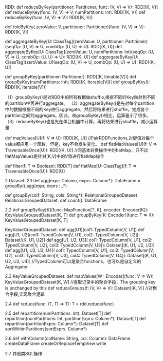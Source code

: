 

RDD:
def reduceByKey(partitioner: Partitioner, func: (V, V) => V): RDD[(K, V)]
def reduceByKey(func: (V, V) => V, numPartitions: Int): RDD[(K, V)]
def reduceByKey(func: (V, V) => V): RDD[(K, V)]

def foldByKey(
      zeroValue: V,
      partitioner: Partitioner)(func: (V, V) => V): RDD[(K, V)]

def aggregateByKey[U: ClassTag](zeroValue: U, partitioner: Partitioner)(seqOp: (U, V) => U,
      combOp: (U, U) => U): RDD[(K, U)]
def aggregateByKey[U: ClassTag](zeroValue: U, numPartitions: Int)(seqOp: (U, V) => U,
      combOp: (U, U) => U): RDD[(K, U)]
def aggregateByKey[U: ClassTag](zeroValue: U)(seqOp: (U, V) => U,
      combOp: (U, U) => U): RDD[(K, U)]

def groupByKey(partitioner: Partitioner): RDD[(K, Iterable[V])]
def groupByKey(numPartitions: Int): RDD[(K, Iterable[V])]
def groupByKey(): RDD[(K, Iterable[V])]

（1）groupByKey()是对RDD中的所有数据做shuffle,根据不同的Key映射到不同的partition中再进行aggregate。
（2）aggregateByKey()是先对每个partition中的数据根据不同的Key进行aggregate，然后将结果进行shuffle，完成各个partition之间的aggregate。因此，和groupByKey()相比，运算量小了很多。
（3）reduceByKey()也是先在单台机器中计算，再将结果进行shuffle，减小运算量

def mapValues[U](f: V => U): RDD[(K, U)] //PairRDDFunctions,对键值对每个value都应用一个函数，但是，key不会发生变化。
def flatMapValues[U](f: V => TraversableOnce[U]): RDD[(K, U)] //同基本转换操作中的flatMap，只不过flatMapValues是针对[K,V]中的V值进行flatMap操作

def filter(f: T => Boolean): RDD[T]
def flatMap[U: ClassTag](f: T => TraversableOnce[U]): RDD[U]


2.Dataset:
2.1
def agg(expr: Column, exprs: Column*): DataFrame = groupBy().agg(expr, exprs : _*)

def groupBy(col1: String, cols: String*): RelationalGroupedDataset
RelationalGroupedDataset:
def count(): DataFrame

2.2
def groupByKey[K](func: MapFunction[T, K], encoder: Encoder[K]): KeyValueGroupedDataset[K, T]
def groupByKey[K: Encoder](func: T => K): KeyValueGroupedDataset[K, T]

KeyValueGroupedDataset:
def agg[U1](col1: TypedColumn[V, U1])
def agg[U1, U2](col1: TypedColumn[V, U1], col2: TypedColumn[V, U2]): Dataset[(K, U1, U2)]
def agg[U1, U2, U3](
      col1: TypedColumn[V, U1],
      col2: TypedColumn[V, U2],
      col3: TypedColumn[V, U3]): Dataset[(K, U1, U2, U3)]
def agg[U1, U2, U3, U4](
      col1: TypedColumn[V, U1],
      col2: TypedColumn[V, U2],
      col3: TypedColumn[V, U3],
      col4: TypedColumn[V, U4]): Dataset[(K, U1, U2, U3, U4)]   //TypedColumn可以是聚合functions，也可以是自定义的Aggregator

2.3
KeyValueGroupedDataset:
def mapValues[W : Encoder](func: V => W): KeyValueGroupedDataset[K, W]  //提取记录中的聚合字段，The grouping key is unchanged by this
def reduceGroups(f: (V, V) => V): Dataset[(K, V)]  //对聚合字段,实现聚合逻辑

2.4
def reduce(func: (T, T) => T): T = rdd.reduce(func)

2.5
def repartition(numPartitions: Int): Dataset[T]
def repartition(numPartitions: Int, partitionExprs: Column*): Dataset[T]
def repartition(partitionExprs: Column*): Dataset[T]
def sortWithinPartitions(sortExprs: Column*)

2.6
def withColumn(colName: String, col: Column): DataFrame
createDataFrame
createOrReplaceTempView
write

2.7
其他类SQL操作